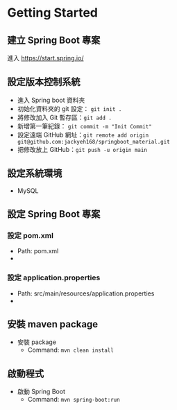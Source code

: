# Getting Started

## 建立 Spring Boot 專案

進入 https://start.spring.io/


## 設定版本控制系統
- 進入 Spring boot 資料夾
- 初始化資料夾的 git 設定： `git init .`
- 將修改加入 Git 暫存區：`git add .`
- 新增第一筆紀錄： `git commit -m "Init Commit"` 
- 設定遠端 GitHub 網址：`git remote add origin git@github.com:jackyeh168/springboot_material.git`
- 把修改放上 GitHub：`git push -u origin main`

## 設定系統環境
- MySQL

## 設定 Spring Boot 專案

### 設定 pom.xml
- Path: pom.xml
- 

### 設定 application.properties
- Path: src/main/resources/application.properties
- 

## 安裝 maven package
- 安裝 package
  - Command: `mvn clean install`
 

## 啟動程式
- 啟動 Spring Boot
  - Command: `mvn spring-boot:run`

